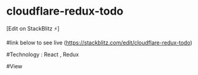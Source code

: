 # cloudflare-redux-todo

[Edit on StackBlitz ⚡️]

#link below to see live 
(https://stackblitz.com/edit/cloudflare-redux-todo)

#Technology 
: React , Redux 

#View
